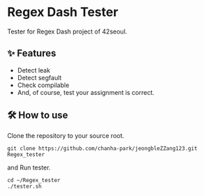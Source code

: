 # Regex Dash Tester

Tester for Regex Dash project of 42seoul.

## ✨ Features 

* Detect leak
* Detect segfault
* Check compilable
* And, of course, test your assignment is correct.

## 🛠️  How to use

Clone the repository to your source root.

```
git clone https://github.com/chanha-park/jeongbleZZang123.git Regex_tester
```

and Run tester.
```
cd ~/Regex_tester
./tester.sh
```
